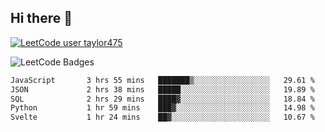 ## Hi there 👋

[![LeetCode user taylor475](https://img.shields.io/badge/dynamic/json?style=for-the-badge&labelColor=black&color=%23ffa116&label=Solved&query=solvedOverTotal&url=https%3A%2F%2Fleetcode-badge.vercel.app%2Fapi%2Fusers%2Ftaylor475&logo=leetcode&logoColor=yellow)](https://leetcode.com/taylor475/)

<img src="https://leetcode-badge-showcase.vercel.app/api?username=taylor475" alt="LeetCode Badges" />

<!--START_SECTION:waka-->

```txt
JavaScript       3 hrs 55 mins   ███████▒░░░░░░░░░░░░░░░░░   29.61 %
JSON             2 hrs 38 mins   █████░░░░░░░░░░░░░░░░░░░░   19.89 %
SQL              2 hrs 29 mins   ████▓░░░░░░░░░░░░░░░░░░░░   18.84 %
Python           1 hr 59 mins    ███▓░░░░░░░░░░░░░░░░░░░░░   14.98 %
Svelte           1 hr 24 mins    ██▓░░░░░░░░░░░░░░░░░░░░░░   10.67 %
```

<!--END_SECTION:waka-->

<!--
**taylor475/taylor475** is a ✨ _special_ ✨ repository because its `README.md` (this file) appears on your GitHub profile.
